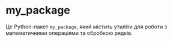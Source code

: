 # my_package

Це Python-пакет `my_package`, який містить утиліти для роботи з математичними операціями та обробкою рядків.
